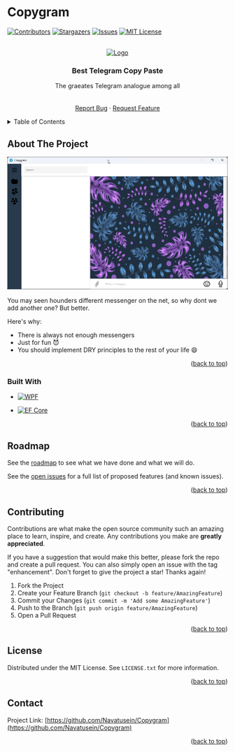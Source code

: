 # Copygram
<div id="top"></div>

<!-- PROJECT SHIELDS -->
<!--
*** I'm using markdown "reference style" links for readability.
*** Reference links are enclosed in brackets [ ] instead of parentheses ( ).
*** See the bottom of this document for the declaration of the reference variables
*** for contributors-url, forks-url, etc. This is an optional, concise syntax you may use.
*** https://www.markdownguide.org/basic-syntax/#reference-style-links
-->
[![Contributors][contributors-shield]][contributors-url]
[![Stargazers][stars-shield]][stars-url]
[![Issues][issues-shield]][issues-url]
[![MIT License][license-shield]][license-url]



<!-- PROJECT LOGO -->
<br />
<div align="center">
  <a href="https://github.com/Navatusein/Copygram">
    <img src="https://encrypted-tbn0.gstatic.com/images?q=tbn:ANd9GcRsjAkjgYvrZq_c1-SdOqeZii_K3tDz50AS0Q&usqp=CAU" alt="Logo" width="500">
  </a>

  <h3 align="center">Best Telegram Copy Paste</h3>

  <p align="center">
    The graeates Telegram analogue among all
    <br />
    <br />
    <br />
    <a href="https://github.com/Navatusein/Copygram/issues">Report Bug</a>
    ·
    <a href="https://github.com/Navatusein/Copygram/issues">Request Feature</a>
  </p>
</div>



<!-- TABLE OF CONTENTS -->
<details>
  <summary>Table of Contents</summary>
  <ol>
    <li>
      <a href="#about-the-project">About The Project</a>
    </li>
    <li><a href="#roadmap">Roadmap</a></li>
    <li><a href="#contributing">Contributing</a></li>
    <li><a href="#license">License</a></li>
    <li><a href="#contact">Contact</a></li>
  </ol>
</details>



<!-- ABOUT THE PROJECT -->
## About The Project

[![Product Name Screen Shot][product-screenshot]](https://i.imgur.com/WFQ2PVf.png)

You may seen hounders different messenger on the net, so why dont we add another one? But better. 

Here's why:
* There is always not enough messengers
* Just for fun 😈
* You should implement DRY principles to the rest of your life :smile:

<p align="right">(<a href="#top">back to top</a>)</p>



### Built With

* [![WPF][WPF]][WPF-url]

* [![EF Core][EF-Core]][EF-Core-url]

<p align="right">(<a href="#top">back to top</a>)</p>


<!-- ROADMAP -->
## Roadmap

See the [roadmap](https://github.com/users/Navatusein/projects/1) to see what we have done and what we will do.

See the [open issues](https://github.com/Navatusein/TelegramAnalog/issues) for a full list of proposed features (and known issues).

<p align="right">(<a href="#top">back to top</a>)</p>



<!-- CONTRIBUTING -->
## Contributing

Contributions are what make the open source community such an amazing place to learn, inspire, and create. Any contributions you make are **greatly appreciated**.

If you have a suggestion that would make this better, please fork the repo and create a pull request. You can also simply open an issue with the tag "enhancement".
Don't forget to give the project a star! Thanks again!

1. Fork the Project
2. Create your Feature Branch (`git checkout -b feature/AmazingFeature`)
3. Commit your Changes (`git commit -m 'Add some AmazingFeature'`)
4. Push to the Branch (`git push origin feature/AmazingFeature`)
5. Open a Pull Request

<p align="right">(<a href="#top">back to top</a>)</p>



<!-- LICENSE -->
## License

Distributed under the MIT License. See `LICENSE.txt` for more information.

<p align="right">(<a href="#top">back to top</a>)</p>



<!-- CONTACT -->
## Contact

Project Link: [https://github.com/Navatusein/Copygram](https://github.com/Navatusein/Copygram)

<p align="right">(<a href="#top">back to top</a>)</p>

<!-- MARKDOWN LINKS & IMAGES -->
<!-- https://www.markdownguide.org/basic-syntax/#reference-style-links -->

[contributors-shield]: https://img.shields.io/github/contributors/Navatusein/Copygram.svg?style=for-the-badge
[contributors-url]: https://github.com/Navatusein/Copygram/graphs/contributors

[stars-shield]: https://img.shields.io/github/stars/Navatusein/Copygram.svg?style=for-the-badge
[stars-url]: https://github.com/Navatusein/Copygram/stargazers

[issues-shield]: https://img.shields.io/github/issues/Navatusein/Copygram.svg?style=for-the-badge
[issues-url]: https://github.com/Navatusein/Copygram/issues

[license-shield]: https://img.shields.io/github/license/Navatusein/Copygram.svg?style=for-the-badge
[license-url]: https://github.com/Navatusein/Copygram/blob/Main/LICENSE.txt

[product-screenshot]: screenshot.png

[WPF]: https://img.shields.io/badge/WPF-v4.6-brightgreen?style=for-the-badge
[WPF-url]: https://docs.microsoft.com/ru-ru/dotnet/desktop/wpf/overview/?view=netdesktop-6.0

[EF-Core]: https://img.shields.io/badge/EF%20Core-v6.0.7-brightgreen?style=for-the-badge
[EF-Core-url]: https://docs.microsoft.com/ru-ru/ef/core/
